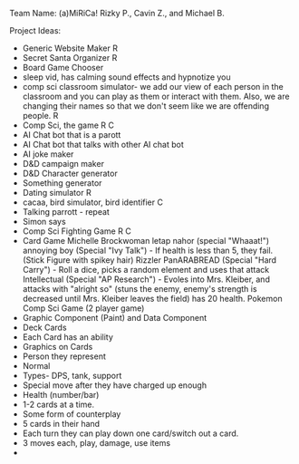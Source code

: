 Team Name: (a)MiRiCa!
Rizky P., Cavin Z., and Michael B.

Project Ideas:
- Generic Website Maker R 
- Secret Santa Organizer R
- Board Game Chooser
- sleep vid, has calming sound effects and hypnotize you
- comp sci classroom simulator- we add our view of each person in the classroom and you can play as them or interact with them. Also, we are changing their names so that we don't seem like we are offending people. R
- Comp Sci, the game R C
- AI Chat bot that is a parott
- AI Chat bot that talks with other AI chat bot
- AI joke maker
- D&D campaign maker
- D&D Character generator
- Something generator
- Dating simulator R
- cacaa, bird simulator, bird identifier C
- Talking parrott - repeat
- Simon says
- Comp Sci Fighting Game R C
- Card Game 
Michelle Brockwoman 
letap nahor (special "Whaaat!")
annoying boy (Special "Ivy Talk") - If health is less than 5, they fail. (Stick Figure with spikey hair)
Rizzler PanARABREAD (Special "Hard Carry") - Roll a dice, picks a random element and uses that attack
Intellectual (Special "AP Research") - Evoles into Mrs. Kleiber, and attacks with "alright so" (stuns the enemy, enemy's strength is decreased until Mrs. Kleiber leaves the field) has 20 health.
Pokemon Comp Sci Game (2 player game)
- Graphic Component (Paint) and Data Component
- Deck Cards
- Each Card has an ability
- Graphics on Cards 
- Person they represent
- Normal
- Types- DPS, tank, support
- Special move after they have charged up enough
- Health (number/bar)
- 1-2 cards at a time. 
- Some form of counterplay
- 5 cards in their hand
- Each turn they can play down one card/switch out a card.
- 3 moves each, play, damage, use items
- 